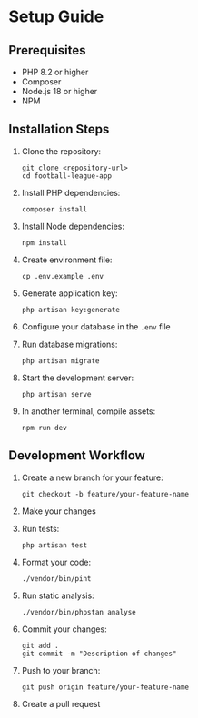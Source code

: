 # Setup Guide

## Prerequisites

- PHP 8.2 or higher
- Composer
- Node.js 18 or higher
- NPM

## Installation Steps

1. Clone the repository:
   ```
   git clone <repository-url>
   cd football-league-app
   ```

2. Install PHP dependencies:
   ```
   composer install
   ```

3. Install Node dependencies:
   ```
   npm install
   ```

4. Create environment file:
   ```
   cp .env.example .env
   ```

5. Generate application key:
   ```
   php artisan key:generate
   ```

6. Configure your database in the `.env` file

7. Run database migrations:
   ```
   php artisan migrate
   ```

8. Start the development server:
   ```
   php artisan serve
   ```

9. In another terminal, compile assets:
   ```
   npm run dev
   ```

## Development Workflow

1. Create a new branch for your feature:
   ```
   git checkout -b feature/your-feature-name
   ```

2. Make your changes

3. Run tests:
   ```
   php artisan test
   ```

4. Format your code:
   ```
   ./vendor/bin/pint
   ```

5. Run static analysis:
   ```
   ./vendor/bin/phpstan analyse
   ```

6. Commit your changes:
   ```
   git add .
   git commit -m "Description of changes"
   ```

7. Push to your branch:
   ```
   git push origin feature/your-feature-name
   ```

8. Create a pull request